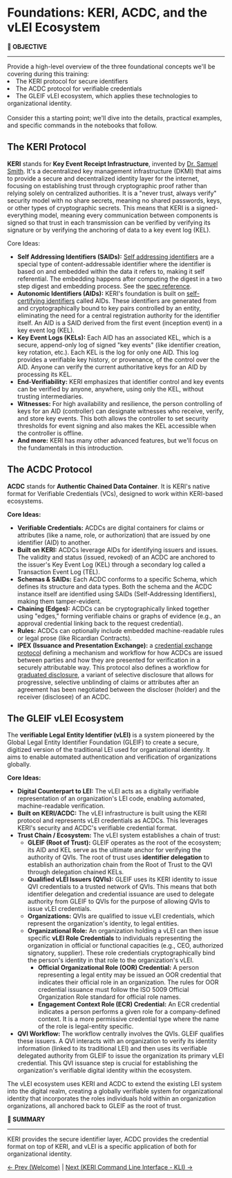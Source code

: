 # Foundations: KERI, ACDC, and the vLEI Ecosystem

<div class="alert alert-prymary">
  <b>🎯 OBJECTIVE</b><hr>
Provide a high-level overview of the three foundational concepts we'll be covering during this training: 
<li>The KERI protocol for secure identifiers
<li>The ACDC protocol for verifiable credentials
<li>The GLEIF vLEI ecosystem, which applies these technologies to organizational identity.
<br><br>
Consider this a starting point; we'll dive into the details, practical examples, and specific commands in the notebooks that follow.
</div>

## The KERI Protocol

**KERI** stands for **Key Event Receipt Infrastructure**, invented by [Dr. Samuel Smith](https://keri.one/131-2/). It's a decentralized key management infrastructure (DKMI) that aims to provide a secure and decentralized identity layer for the internet, focusing on establishing trust through cryptographic proof rather than relying solely on centralized authorities. It is a "never trust, always verify" security model with no share secrets, meaning no shared passwords, keys, or other types of cryptographic secrets. This means that KERI is a signed-everything model, meaning every communication between components is signed so that trust in each transmission can be verified by verifying its signature or by verifying the anchoring of data to a key event log (KEL).

Core Ideas:

* **Self Addressing Identifiers (SAIDs):** [Self addressing identifiers](https://trustoverip.github.io/tswg-keri-specification/#term:said) are a special type of content-addressable identifier where the identifier is based on and embedded within the data it refers to, making it self referential. The embedding happens after computing the digest in a two step digest and embedding process. See the [spec reference](https://trustoverip.github.io/tswg-said-specification/draft-ssmith-said.html).
* **Autonomic Identifiers (AIDs):** KERI's foundation is built on [self-certifying identifiers](https://trustoverip.github.io/tswg-keri-specification/#self-certifying-identifier-scid) called AIDs. These identifiers are generated from and cryptographically bound to key pairs controlled by an entity, eliminating the need for a central registration authority for the identifier itself. An AID is a SAID derived from the first event (inception event) in a key event log (KEL).
* **Key Event Logs (KELs):** Each AID has an associated KEL, which is a secure, append-only log of signed "key events" (like identifier creation, key rotation, etc.). Each KEL is the log for only one AID. This log provides a verifiable key history, or provenance, of the control over the AID. Anyone can verify the current authoritative keys for an AID by processing its KEL.
* **End-Verifiability:** KERI emphasizes that identifier control and key events can be verified by anyone, anywhere, using only the KEL, without trusting intermediaries.
* **Witnesses:** For high availability and resilience, the person controlling of keys for an AID (controller) can designate witnesses who receive, verify, and store key events. This both allows the controller to set security thresholds for event signing and also makes the KEL accessible when the controller is offline.
* **And more:** KERI has many other advanced features, but we'll focus on the fundamentals in this introduction.

## The ACDC Protocol

**ACDC** stands for **Authentic Chained Data Container**. It is KERI's native format for Verifiable Credentials (VCs), designed to work within KERI-based ecosystems.

**Core Ideas:**

* **Verifiable Credentials:** ACDCs are digital containers for claims or attributes (like a name, role, or authorization) that are issued by one identifier (AID) to another.
* **Built on KERI:** ACDCs leverage AIDs for identifying issuers and issues. The validity and status (issued, revoked) of an ACDC are anchored to the issuer's Key Event Log (KEL) through a secondary log called a Transaction Event Log (TEL).
* **Schemas & SAIDs:** Each ACDC conforms to a specific Schema, which defines its structure and data types. Both the schema and the ACDC instance itself are identified using SAIDs (Self-Addressing Identifiers), making them tamper-evident.
* **Chaining (Edges):** ACDCs can be cryptographically linked together using "edges," forming verifiable chains or graphs of evidence (e.g., an approval credential linking back to the request credential).
* **Rules:** ACDCs can optionally include embedded machine-readable rules or legal prose (like Ricardian Contracts).
* **IPEX (Issuance and Presentation Exchange):** a [credential exchange protocol](https://trustoverip.github.io/tswg-acdc-specification/#issuance-and-presentation-exchange-ipex) defining a mechanism and workflow for how ACDCs are issued between parties and how they are presented for verification in a securely attributable way. This protocol also defines a workflow for [graduated disclosure](https://trustoverip.github.io/tswg-acdc-specification/#graduated-disclosure), a variant of selective disclosure that allows for progressive, selective unblinding of claims or attributes after an agreement has been negotiated between the discloser (holder) and the receiver (disclosee) of an ACDC.

## The GLEIF vLEI Ecosystem

The **verifiable Legal Entity Identifier (vLEI)** is a system pioneered by the Global Legal Entity Identifier Foundation (GLEIF) to create a secure, digitized version of the traditional LEI used for organizational identity. It aims to enable automated authentication and verification of organizations globally.

**Core Ideas:**

* **Digital Counterpart to LEI:** The vLEI acts as a digitally verifiable representation of an organization's LEI code, enabling automated, machine-readable verification.
* **Built on KERI/ACDC:** The vLEI infrastructure is built using the KERI protocol and represents vLEI credentials as ACDCs. This leverages KERI's security and ACDC's verifiable credential format.
* **Trust Chain / Ecosystem:** The vLEI system establishes a chain of trust:
    * **GLEIF (Root of Trust):** GLEIF operates as the root of the ecosystem; its AID and KEL serve as the ultimate anchor for verifying the authority of QVIs. The root of trust uses **identifier delegation** to establish an authorization chain from the Root of Trust to the QVI through delegation chained KELs.
    * **Qualified vLEI Issuers (QVIs):** GLEIF uses its KERI identity to issue QVI credentials to a trusted network of QVIs. This means that both identifier delegation and credential issuance are used to delegate authority from GLEIF to QVIs for the purpose of allowing QVIs to issue vLEI credentials.
    * **Organizations:** QVIs are qualified to issue vLEI credentials, which represent the organization's identity, to legal entities.
    * **Organizational Role:** An organization holding a vLEI can then issue specific **vLEI Role Credentials** to individuals representing the organization in official or functional capacities (e.g., CEO, authorized signatory, supplier). These role credentials cryptographically bind the person's identity in that role to the organization's vLEI.
        * **Official Organizational Role (OOR) Credential:** A person representing a legal entity may be issued an OOR credential that indicates their official role in an organization. The rules for OOR credential issuance must follow the ISO 5009 Official Organization Role standard for official role names.
        * **Engagement Context Role (ECR) Credential:** An ECR credential indicates a person performs a given role for a company-defined context. It is a more permissive credential type where the name of the role is legal-entity specific.
* **QVI Workflow:** The workflow centrally involves the QVIs. GLEIF qualifies these issuers. A QVI interacts with an organization to verify its identity information (linked to its traditional LEI) and then uses its verifiable delegated authority from GLEIF to issue the organization its primary vLEI credential. This QVI issuance step is crucial for establishing the organization's verifiable digital identity within the ecosystem.

The vLEI ecosystem uses KERI and ACDC to extend the existing LEI system into the digital realm, creating a globally verifiable system for organizational identity that incorporates the roles individuals hold within an organization organizations, all anchored back to GLEIF as the root of trust.

<div class="alert alert-prymary">
  <b>📝 SUMMARY</b><hr>
KERI provides the secure identifier layer, ACDC provides the credential format on top of KERI, and vLEI is a specific application of both for organizational identity.
</div>






[<- Prev (Welcome)](101_05_Welcome_to_vLEI_Training_-_101.ipynb) | [Next (KERI Command Line Interface - KLI) ->](101_10_KERI_Command_Line_Interface.ipynb)
